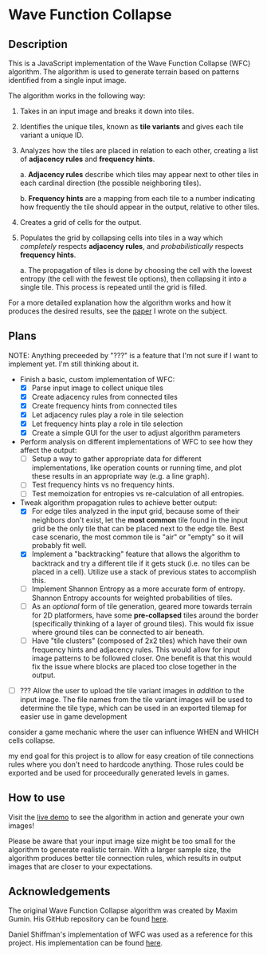 # Wave Function Collapse

## Description

This is a JavaScript implementation of the Wave Function Collapse (WFC) algorithm. The algorithm is used to generate terrain based on patterns identified from a single input image.

The algorithm works in the following way:

1. Takes in an input image and breaks it down into tiles.

2. Identifies the unique tiles, known as **tile variants** and gives each tile variant a unique ID.

3. Analyzes how the tiles are placed in relation to each other, creating a list of **adjacency rules** and **frequency hints**.

    a. **Adjacency rules** describe which tiles may appear next to other tiles in each cardinal direction (the possible neighboring tiles).

    b. **Frequency hints** are a mapping from each tile to a number indicating how frequently the tile should appear in the output, relative to other tiles.

4. Creates a grid of cells for the output.

5. Populates the grid by collapsing cells into tiles in a way which *completely* respects **adjacency rules**, and *probabilistically* respects **frequency hints**.

    a. The propagation of tiles is done by choosing the cell with the lowest entropy (the cell with the fewest tile options), then collapsing it into a single tile. This process is repeated until the grid is filled.

For a more detailed explanation how the algorithm works and how it produces the desired results, see the [paper](https://nothinHereYet) I wrote on the subject.

## Plans

NOTE: Anything preceeded by "???" is a feature that I'm not sure if I want to implement yet. I'm still thinking about it.

- Finish a basic, custom implementation of WFC:
  - [x] Parse input image to collect unique tiles
  - [x] Create adjacency rules from connected tiles
  - [x] Create frequency hints from connected tiles
  - [x] Let adjacency rules play a role in tile selection
  - [x] Let frequency hints play a role in tile selection
  - [x] Create a simple GUI for the user to adjust algorithm parameters

- Perform analysis on different implementations of WFC to see how they affect the output:
  - [ ] Setup a way to gather appropriate data for different implementations, like operation counts or running time, and plot these results in an appropriate way (e.g. a line graph).
  - [ ] Test frequency hints vs no frequency hints.
  - [ ] Test memoization for entropies vs re-calculation of all entropies.

- Tweak algorithm propagation rules to achieve better output:
  - [x] For edge tiles analyzed in the input grid, because some of their neighbors don't exist, let the **most common** tile found in the input grid be the only tile that can be placed next to the edge tile. Best case scenario, the most common tile is "air" or "empty" so it will probably fit well.
  - [x] Implement a "backtracking" feature that allows the algorithm to backtrack and try a different tile if it gets stuck (i.e. no tiles can be placed in a cell). Utilize use a stack of previous states to accomplish this.
  - [ ] Implement Shannon Entropy as a more accurate form of entropy. Shannon Entropy accounts for weighted probabilities of tiles.
  - [ ] As an *optional* form of tile generation, geared more towards terrain for 2D platformers, have some **pre-collapsed** tiles around the border (specifically thinking of a layer of ground tiles). This would fix issue where ground tiles can be connected to air beneath.
  - [ ] Have "tile clusters" (composed of 2x2 tiles) which have their own frequency hints and adjacency rules. This would allow for input image patterns to be followed closer. One benefit is that this would fix the issue where blocks are placed too close together in the output.
- [ ] ??? Allow the user to upload the tile variant images in *addition* to the input image. The file names from the tile variant images will be used to determine the tile type, which can be used in an exported tilemap for easier use in game development

consider a game mechanic where the user can influence WHEN and WHICH cells collapse.

my end goal for this project is to allow for easy creation of tile connections rules where you don't need to hardcode anything. Those rules could be exported and be used for proceedurally generated levels in games.

## How to use

Visit the [live demo](https://nathanhinthorne.github.io/Wave-Function-Collapse/) to see the algorithm in action and generate your own images!

Please be aware that your input image size might be too small for the algorithm to generate realistic terrain. With a larger sample size, the algorithm produces better tile connection rules, which results in output images that are closer to your expectations.

## Acknowledgements

The original Wave Function Collapse algorithm was created by Maxim Gumin. His GitHub repository can be found [here](https://github.com/mxgmn/WaveFunctionCollapse).

Daniel Shiffman's implementation of WFC was used as a reference for this project. His implementation can be found [here](https://github.com/CodingTrain/Wave-Function-Collapse).
